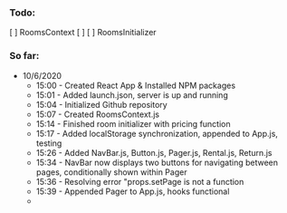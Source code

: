 ### Todo:
[ ] RoomsContext
  [ ] 
  [ ] RoomsInitializer

### So far:
- 10/6/2020
  - 15:00 - Created React App & Installed NPM packages
  - 15:01 - Added launch.json, server is up and running
  - 15:04 - Initialized Github repository
  - 15:07 - Created RoomsContext.js
  - 15:14 - Finished room initializer with pricing function
  - 15:17 - Added localStorage synchronization, appended to App.js, testing
  - 15:26 - Added NavBar.js, Button.js, Pager.js, Rental.js, Return.js
  - 15:34 - NavBar now displays two buttons for navigating between pages, conditionally shown within Pager
  - 15:36 - Resolving error "props.setPage is not a function
  - 15:39 - Appended Pager to App.js, hooks functional
  - 